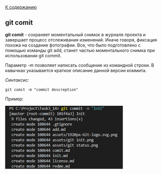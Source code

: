 [К содержанию](./redme.md)

## git comit
**git comit** - сохраняет моментальный снимок в журнале проекта и завершает процесс отслеживания изменений. Иначе говоря, фиксация похожа на создание фотографии. Все, что было подготовлено с помощью команды git add, станет частью моментального снимка при использовании git commit.

Параметр -m позволяет написать сообщение из командной строки. В кавычках указывается краткое описание данной версии коммита.


_Синтаксис:_
```
git comit -m "commit descreption"
```

Пример:

![git comit.png](./assets/git%20comit.png)